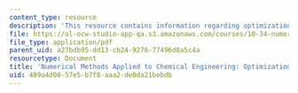 ```yaml
---
content_type: resource
description: 'This resource contains information regarding optimization 3. '
file: https://ol-ocw-studio-app-qa.s3.amazonaws.com/courses/10-34-numerical-methods-applied-to-chemical-engineering-fall-2015/489a4d0057e5b7f8aaa2de0da21bebdb_MIT10_34F15_Lec12.pdf
file_type: application/pdf
parent_uid: a27bdb95-dd13-cb24-9276-77496d8a5c4a
resourcetype: Document
title: 'Numerical Methods Applied to Chemical Engineering: Optimization 3'
uid: 489a4d00-57e5-b7f8-aaa2-de0da21bebdb
---
```

